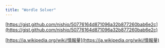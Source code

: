 ```yaml
---
title: "Wordle Solver"
---
```


[https://gist.github.com/nishio/50776164d871096a32b877260bab6e2c](https://gist.github.com/nishio/50776164d871096a32b877260bab6e2c)

[https://ja.wikipedia.org/wiki/情報量](https://ja.wikipedia.org/wiki/情報量)
